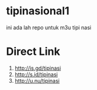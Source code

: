 # tipinasional1

ini ada lah repo untuk m3u tipi nasi


# Direct Link
1. http://is.gd/tipinasi
2. http://s.id/tipinasi
3. http://u.nu/tipinasi
